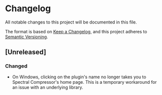 # Changelog

All notable changes to this project will be documented in this file.

The format is based on [Keep a Changelog](https://keepachangelog.com/en/1.0.0/),
and this project adheres to [Semantic
Versioning](https://semver.org/spec/v2.0.0.html).

## [Unreleased]

### Changed

- On Windows, clicking on the plugin's name no longer takes you to Spectral
  Compressor's home page. This is a temporary workaround for an issue with an
  underlying library.
